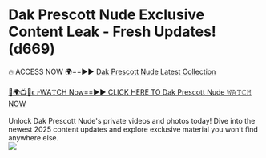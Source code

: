 # Dak Prescott Nude Exclusive Content Leak - Fresh Updates! (d669)

🔥 ACCESS NOW 🌍==►► <a href="https://tinyurl.com/yc657z5k" rel="nofollow">Dak Prescott Nude Latest Collection</a>
<br><br>
[🔴🌍📺📱👉WA𝚃CH Now==►► CLICK HERE TO Dak Prescott Nude 𝚆𝙰𝚃𝙲𝙷 NOW](https://tinyurl.com/yc657z5k)
<br><br>
Unlock Dak Prescott Nude's private videos and photos today! Dive into the newest 2025 content updates and explore exclusive material you won’t find anywhere else.
<br>
<a href="https://tinyurl.com/yc657z5k" rel="nofollow" data-target="animated-image.originalLink"><img src="https://camo.githubusercontent.com/8a4f000d20f83aca3bf7ec5f350d767afa0574a8a352519fd8cfa583a6f93a33/68747470733a2f2f692e696d6775722e636f6d2f644a486b345a712e676966" data-canonical-src="https://i.imgur.com/dJHk4Zq.gif" style="max-width: 100%; display: inline-block;" data-target="animated-image.originalImage"></a>
<br>
